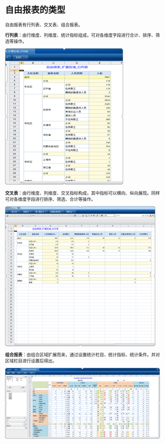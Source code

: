 # 自由报表的类型

自由报表有行列表、交叉表、组合报表。

**行列表**：由行维度、列维度、统计指标组成，可对各维度字段进行合计、排序、筛选等操作。

![](QQ图片20161129111415.png)

**交叉表**：由行维度、列维度、交叉指标构成，其中指标可以横向、纵向展现。同样可对各维度字段进行排序、筛选、合计等操作。

![](QQ图片20161129111512.png)

**组合报表**：由组合区域扩展而来，通过设置统计栏目、统计指标、统计条件。并对区域栏目进行设置后得出。

![](QQ图片20161129111554.png)


